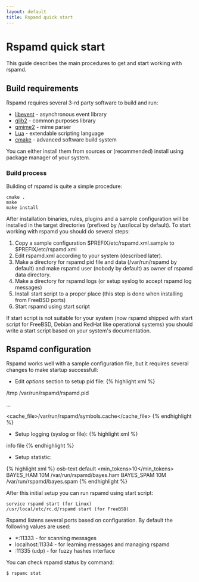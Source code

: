 ```yaml
---
layout: default
title: Rspamd quick start
---
```


# Rspamd quick start

This guide describes the main procedures to get and start working with rspamd.

## Build requirements

Rspamd requires several 3-rd party software to build and run:
* [libevent](http://www.monkey.org/~provos/libevent/) - asynchronous event library
* [glib2](http://library.gnome.org/devel/glib/) - common purposes library
* [gmime2](http://spruce.sourceforge.net/gmime/) - mime parser
* [Lua](http://www.lua.org/) - extendable scripting language
* [cmake](http://www.cmake.org/) - advanced software build system

You can either install them from sources or (recommended) install using package manager of your system.

### Build process

Building of rspamd is quite a simple procedure:

	cmake .
	make
	make install

After installation binaries, rules, plugins and a sample configuration will be installed in the target directories (prefixed by /usr/local by default). To start working with rspamd you should do several steps:
1. Copy a sample configuration $PREFIX/etc/rspamd.xml.sample to $PREFIX/etc/rspamd.xml
2. Edit rspamd.xml according to your system (described later).
3. Make a directory for rspamd pid file and data (/var/run/rspamd by default) and make rspamd user (nobody by default) as owner of rspamd data directory.
4. Make a directory for rspamd logs (or setup syslog to accept rspamd log messages)
5. Install start script to a proper place (this step is done when installing from FreeBSD ports)
6. Start rspamd using start script

If start script is not suitable for your system (now rspamd shipped with start script for FreeBSD, Debian and RedHat like operational systems) you should write a start script based on your system's documentation.

## Rspamd configuration

Rspamd works well with a sample configuration file, but it requires several changes to make startup successfull:

* Edit *options* section to setup pid file:
{% highlight xml %}
<!-- Options -->
<options>
  <!-- Temporary directory -->
  <tempdir>/tmp</tempdir>
  <!-- Path to pid file -->
  <pidfile>/var/run/rspamd/rspamd.pid</pidfile>

  ...

  <!-- File for saving settings of symbols cache -->
  <cache_file>/var/run/rspamd/symbols.cache</cache_file>
</options>
{% endhighlight %}

* Setup logging (syslog or file):
{% highlight xml %}
<!-- Logging section -->
<logging>
 <level>info</level>
 <type filename="/var/log/rspamd/rspamd.log">file</type>
<!--
 <type facility="local7">syslog</type>
-->
</logging>
{% endhighlight %}

* Setup statistic:

{% highlight xml %}
<classifier type="bayes">
 <tokenizer>osb-text</tokenizer>
 <metric>default</metric>
 <min_tokens>10</min_tokens>
 <statfile>
  <symbol>BAYES_HAM</symbol>
  <size>10M</size>
  <path>/var/run/rspamd/bayes.ham</path>
 </statfile>
 <statfile>
  <symbol>BAYES_SPAM</symbol>
  <size>10M</size>
  <path>/var/run/rspamd/bayes.spam</path>
 </statfile>
</classifier>
{% endhighlight %}

After this initial setup you can run rspamd using start script:

	service rspamd start (for Linux)
	/usr/local/etc/rc.d/rspamd start (for FreeBSD)

Rspamd listens several ports based on configuration. By default the following values are used:
* *:11333 - for scanning messages
* localhost:11334 - for learning messages and managing rspamd
* :11335 (udp) - for fuzzy hashes interface

You can check rspamd status by command:

	$ rspamc stat
